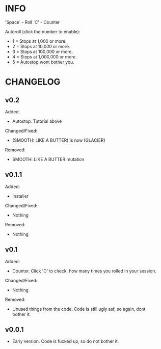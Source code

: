 # INFO

'Space' - Roll
'C' - Counter

Autoroll (click the number to enable):

- 1 = Stops at 1,000 or more.
- 2 = Stops at 10,000 or more.
- 3 = Stops at 100,000 or more.
- 4 = Stops at 1,000,000 or more.
- 5 = Autostop wont bother you.

# CHANGELOG

## v0.2

Added:

- Autostop. Tutorial above

Changed/Fixed:

- (SMOOTH: LIKE A BUTTER) is now (GLACIER)

Removed:

- SMOOTH: LIKE A BUTTER mutation

## v0.1.1

Added:

- Installer

Changed/Fixed:

- Nothing

Removed:

- Nothing

## v0.1

Added:

- Counter. Click 'C' to check, how many times you rolled in your session.

Changed/Fixed:

- Nothing

Removed:

- Unused things from the code. Code is still ugly asf, so again, dont bother it.

## v0.0.1

- Early version. Code is fucked up, so do not bother it.
